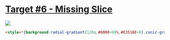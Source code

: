 # [Target #6 - Missing Slice](https://cssbattle.dev/play/6)

![](https://cssbattle.dev/targets/6.png)

```HTML
<style>*{background:radial-gradient(120q,#0000+88%,#E3516E+0),conic-gradient(#FADE8B+25%,#E3516E+0+50%,#F7F3D7+0+75%,#51B5A9+0)
```
